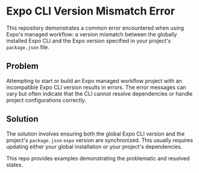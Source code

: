 # Expo CLI Version Mismatch Error

This repository demonstrates a common error encountered when using Expo's managed workflow: a version mismatch between the globally installed Expo CLI and the Expo version specified in your project's `package.json` file.

## Problem

Attempting to start or build an Expo managed workflow project with an incompatible Expo CLI version results in errors.  The error messages can vary but often indicate that the CLI cannot resolve dependencies or handle project configurations correctly.

## Solution

The solution involves ensuring both the global Expo CLI version and the project's `package.json` `expo` version are synchronized. This usually requires updating either your global installation or your project's dependencies. 

This repo provides examples demonstrating the problematic and resolved states.
